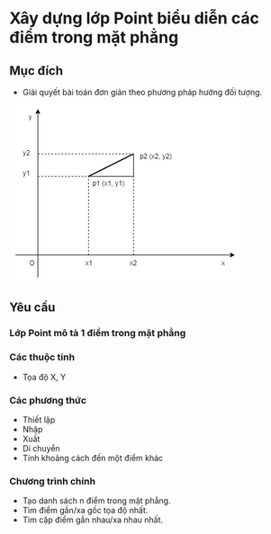# Xây dựng lớp Point biểu diễn các điểm trong mặt phẳng

## Mục đích

- Giải quyết bài toán đơn giản theo phương pháp hướng đối tượng.

<img src="img/point2d.png">

## Yêu cầu

### Lớp Point mô tả 1 điểm trong mặt phẳng
### Các thuộc tính
- Tọa độ X, Y
### Các phương thức
- Thiết lập
- Nhập
- Xuất
- Di chuyển
- Tính khoảng cách đến một điểm khác

### Chương trình chính

- Tạo danh sách n điểm trong mặt phẳng.
- Tìm điểm gần/xa gốc tọa độ nhất.
- Tìm cặp điểm gần nhau/xa nhau nhất.